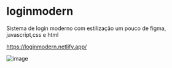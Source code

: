 # loginmodern

Sistema de login moderno com estilização um pouco de figma, javascript,css e html

https://loginmodern.netlify.app/

![image](https://github.com/user-attachments/assets/87bf332b-637e-4283-b958-21f540b9250c)
